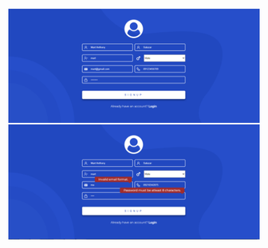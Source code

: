 ![screenshot](https://github.com/mart-anthony-stark/Async-ActB-User-Registration-form/blob/main/Salazar_BSIT-2C_ASYNC_B_Screenshot.png?raw=true)
![screenshot2](https://github.com/mart-anthony-stark/Async-ActB-User-Registration-form/blob/main/Salazar_BSIT-2C_ASYNC_B_Screenshot2.png?raw=true)